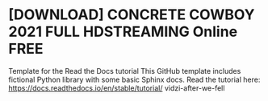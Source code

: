 # [DOWNLOAD] CONCRETE COWBOY 2021 FULL HDSTREAMING Online FREE
Template for the Read the Docs tutorial This GitHub template includes fictional Python library with some basic Sphinx docs.  Read the tutorial here:  https://docs.readthedocs.io/en/stable/tutorial/
vidzi-after-we-fell